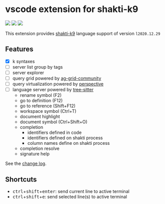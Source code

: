 # vscode extension for shakti-k9

[![](https://img.shields.io/visual-studio-marketplace/v/jshinonome.vscode-k9)](https://marketplace.visualstudio.com/items?itemName=jshinonome.vscode-k9)
[![](https://vsmarketplacebadge.apphb.com/downloads/jshinonome.vscode-k9.svg?color=blue&style=flat)](https://marketplace.visualstudio.com/items?itemName=jshinonome.vscode-k9)
[![](https://vsmarketplacebadge.apphb.com/installs/jshinonome.vscode-k9.svg?color=success&style=flat)](https://marketplace.visualstudio.com/items?itemName=jshinonome.vscode-k9)

This extension provides [shakti-k9](https://shakti.sh/) language support of version `l2020.12.29`

## Features

-   [x] k syntaxes
-   [ ] server list group by tags
-   [ ] server explorer
-   [ ] query grid powered by [ag-grid-community](https://www.ag-grid.com/)
-   [ ] query virtualization powered by [perspective](https://perspective.finos.org/)
-   [ ] language server powered by [tree-sitter](https://tree-sitter.github.io/tree-sitter/)
    -   rename symbol (F2)
    -   go to definition (F12)
    -   go to reference (Shift+F12)
    -   workspace symbol (Ctrl+T)
    -   document highlight
    -   document symbol (Ctrl+Shift+O)
    -   completion
        -   identifiers defined in code
        -   identifiers defined on shakti process
        -   column names define on shakti process
    -   completion resolve
    -   signature help

See the [change log](https://github.com/jshinonome/vscode-k9/blob/master/CHANGELOG.md).

## Shortcuts

-   <kbd>ctrl</kbd>+<kbd>shift</kbd>+<kbd>enter</kbd>: send current line to active terminal
-   <kbd>ctrl</kbd>+<kbd>shift</kbd>+<kbd>e</kbd>: send selected line(s) to active terminal
